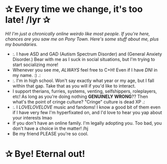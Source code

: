 # ✰ Every time we change, it's too late! /lyr ✰
*Hi! I'm just a chronically online weirdo like most people. If you're here, chances are you saw me on Pony Town. Here's some stuff about me, plus my boundaries.*
* :. I have ASD and GAD (Autism Spectrum Disorder) and (General Anxiety Disorder.) Bear with me as I suck in social situations, but I'm trying to start socializing more!
* Whenever you see me, *ALWAYS* feel free to C+H! Even if I have *DNI* in my name. :) .:
* :. I'm in high school. Won't say exactly what year or my age, but I fall within that gap. Take that as you will if you'd like to interact. 
* I support therians, furries, systems, venting, selfshippers, roleplayers, etc! As long as you're doing nothing **GENUINELY WRONG**?? Then what's the point of cringe culture? "Cringe" culture is dead XP .:
* :. I *LOVELOVELOVE* music and fandoms! I know a good bit of them even if I have very few I'm hyperfixated on, and I'd love to hear you yap about your interests lmao
* If you don't have an online family. I'm legally adopting you. Too bad, you don't have a choice in the matter! /hj
* Be my friend PLEASE you're so cool.
# ✰ Bye! Eternal out! 
